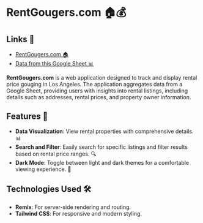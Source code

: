 # RentGougers.com 🏠💰

## Links 🔗

- [RentGougers.com 🏠](https://rentgougers.vercel.app)
- [Data from this Google Sheet 📊](https://docs.google.com/spreadsheets/d/1RXWxLqTyWvAuq8A0PgaBuWeEn_G6qTLyTZ8lzfNEaNw/htmlview)

**RentGougers.com** is a web application designed to track and display rental price gouging in Los Angeles. The application aggregates data from a Google Sheet, providing users with insights into rental listings, including details such as addresses, rental prices, and property owner information.

## Features 🌟

- **Data Visualization**: View rental properties with comprehensive details. 📊
- **Search and Filter**: Easily search for specific listings and filter results based on rental price ranges. 🔍
- **Dark Mode**: Toggle between light and dark themes for a comfortable viewing experience. 🌙

## Technologies Used 🛠️

- **Remix**: For server-side rendering and routing.
- **Tailwind CSS**: For responsive and modern styling.
